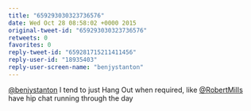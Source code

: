 ```yaml
---
title: "659293030323736576"
date: Wed Oct 28 08:58:02 +0000 2015
original-tweet-id: "659293030323736576"
retweets: 0
favorites: 0
reply-tweet-id: "659281715211411456"
reply-user-id: "18935403"
reply-user-screen-name: "benjystanton"
---
```

<a href="https://twitter.com/benjystanton">@benjystanton</a> I tend to just Hang Out when required, like <a href="https://twitter.com/RobertMills">@RobertMills</a> have hip chat running through the day
